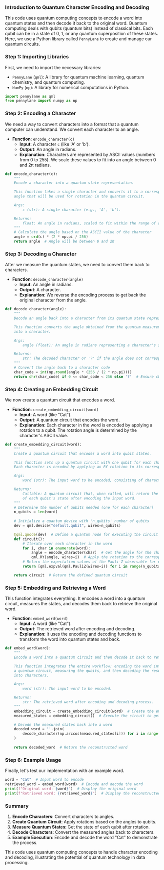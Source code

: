 ### Introduction to Quantum Character Encoding and Decoding

This code uses quantum computing concepts to encode a word into quantum states and then decode it back to the original word. Quantum computing deals with qubits (quantum bits) instead of classical bits. Each qubit can be in a state of 0, 1, or any quantum superposition of these states. Here, we use a Python library called `PennyLane` to create and manage our quantum circuits.

### Step 1: Importing Libraries

First, we need to import the necessary libraries:
- `PennyLane` (`qml`): A library for quantum machine learning, quantum chemistry, and quantum computing.
- `NumPy` (`np`): A library for numerical computations in Python.

```python
import pennylane as qml
from pennylane import numpy as np
```

### Step 2: Encoding a Character

We need a way to convert characters into a format that a quantum computer can understand. We convert each character to an angle.

- **Function**: `encode_character(c)`
  - **Input**: A character `c` (like 'A' or 'b').
  - **Output**: An angle in radians.
  - **Explanation**: Characters are represented by ASCII values (numbers from 0 to 255). We scale these values to fit into an angle between 0 and 2π radians.

```python
def encode_character(c):
    """
    Encode a character into a quantum state representation.

    This function takes a single character and converts it to a corresponding
    angle that will be used for rotation in the quantum circuit.

    Args:
        c (str): A single character (e.g., 'A', 'b').

    Returns:
        float: An angle in radians, scaled to fit within the range of a qubit state.
    """
    # Calculate the angle based on the ASCII value of the character
    angle = ord(c) * (2 * np.pi / 256)
    return angle  # Angle will be between 0 and 2π
```

### Step 3: Decoding a Character

After we measure the quantum states, we need to convert them back to characters.

- **Function**: `decode_character(angle)`
  - **Input**: An angle in radians.
  - **Output**: A character.
  - **Explanation**: We reverse the encoding process to get back the original character from the angle.

```python
def decode_character(angle):
    """
    Decode an angle back into a character from its quantum state representation.

    This function converts the angle obtained from the quantum measurement back
    into a character.

    Args:
        angle (float): An angle in radians representing a character's state.

    Returns:
        str: The decoded character or '?' if the angle does not correspond to a valid ASCII character.
    """
    # Convert the angle back to a character code
    char_code = int(np.round(angle * (256 / (2 * np.pi))))
    return chr(char_code) if 0 <= char_code < 256 else '?'  # Ensure character is in valid range
```

### Step 4: Creating an Embedding Circuit

We now create a quantum circuit that encodes a word.

- **Function**: `create_embedding_circuit(word)`
  - **Input**: A word (like "Cat").
  - **Output**: A quantum circuit that encodes the word.
  - **Explanation**: Each character in the word is encoded by applying a rotation to a qubit. The rotation angle is determined by the character's ASCII value.

```python
def create_embedding_circuit(word):
    """
    Create a quantum circuit that encodes a word into qubit states.

    This function sets up a quantum circuit with one qubit for each character in the input word.
    Each character is encoded by applying an RY rotation to its corresponding qubit.

    Args:
        word (str): The input word to be encoded, consisting of characters.

    Returns:
        Callable: A quantum circuit that, when called, will return the expectation values 
        of each qubit's state after encoding the input word.
    """
    # Determine the number of qubits needed (one for each character)
    n_qubits = len(word)
    
    # Initialize a quantum device with 'n_qubits' number of qubits
    dev = qml.device("default.qubit", wires=n_qubits)

    @qml.qnode(dev)  # Define a quantum node for executing the circuit
    def circuit():
        # Iterate over each character in the word
        for i, char in enumerate(word):
            angle = encode_character(char)  # Get the angle for the character
            qml.RY(angle, wires=i)  # Apply the rotation to the corresponding qubit
        # Return the expectation values of the Pauli-Z observable for each qubit
        return [qml.expval(qml.PauliZ(wires=i)) for i in range(n_qubits)]

    return circuit  # Return the defined quantum circuit
```

### Step 5: Embedding and Retrieving a Word

This function integrates everything. It encodes a word into a quantum circuit, measures the states, and decodes them back to retrieve the original word.

- **Function**: `embed_word(word)`
  - **Input**: A word (like "Cat").
  - **Output**: The retrieved word after encoding and decoding.
  - **Explanation**: It uses the encoding and decoding functions to transform the word into quantum states and back.

```python
def embed_word(word):
    """
    Encode a word into a quantum circuit and then decode it back to retrieve the original word.

    This function integrates the entire workflow: encoding the word into qubit states using
    a quantum circuit, measuring the qubits, and then decoding the resulting states back
    into characters.

    Args:
        word (str): The input word to be encoded.

    Returns:
        str: The retrieved word after encoding and decoding process.
    """
    embedding_circuit = create_embedding_circuit(word)  # Create the embedding circuit
    measured_states = embedding_circuit()  # Execute the circuit to get measured states

    # Decode the measured states back into a word
    decoded_word = ''.join(
        decode_character(np.arccos(measured_states[i])) for i in range(len(measured_states))
    )
    
    return decoded_word  # Return the reconstructed word
```

### Step 6: Example Usage

Finally, let's test our implementation with an example word.

```python
word = "Cat"  # Input word to encode
retrieved_word = embed_word(word)  # Encode and decode the word
print(f"Original word: {word}")  # Display the original word
print(f"Retrieved word: {retrieved_word}")  # Display the reconstructed word
```

### Summary

1. **Encode Characters**: Convert characters to angles.
2. **Create Quantum Circuit**: Apply rotations based on the angles to qubits.
3. **Measure Quantum States**: Get the state of each qubit after rotation.
4. **Decode Characters**: Convert the measured angles back to characters.
5. **Example Execution**: Encode and decode the word "Cat" to demonstrate the process.

This code uses quantum computing concepts to handle character encoding and decoding, illustrating the potential of quantum technology in data processing.